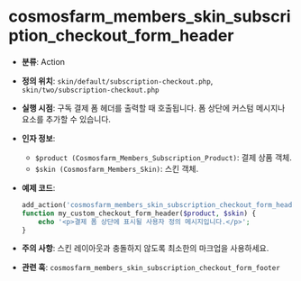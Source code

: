 # cosmosfarm_members_skin_subscription_checkout_form_header

- **분류**: Action
- **정의 위치**: `skin/default/subscription-checkout.php`, `skin/two/subscription-checkout.php`
- **실행 시점**: 구독 결제 폼 헤더를 출력할 때 호출됩니다. 폼 상단에 커스텀 메시지나 요소를 추가할 수 있습니다.
- **인자 정보**:
  - `$product (Cosmosfarm_Members_Subscription_Product)`: 결제 상품 객체.
  - `$skin (Cosmosfarm_Members_Skin)`: 스킨 객체.
- **예제 코드**:

  ```php
  add_action('cosmosfarm_members_skin_subscription_checkout_form_header', 'my_custom_checkout_form_header', 10, 2);
  function my_custom_checkout_form_header($product, $skin) {
      echo '<p>결제 폼 상단에 표시될 사용자 정의 메시지입니다.</p>';
  }
  ```

- **주의 사항**: 스킨 레이아웃과 충돌하지 않도록 최소한의 마크업을 사용하세요.
- **관련 훅**: `cosmosfarm_members_skin_subscription_checkout_form_footer`
